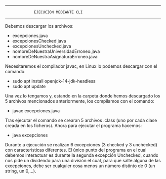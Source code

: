*****************************************************************************************
				 EJECUCIÓN MEDIANTE CLI
*****************************************************************************************
Debemos descargar los archivos:

- excepciones.java
- excepcionesChecked.java
- excepcionesUnchecked.java
- nombreDeNuestraUniversidadErroneo.java
- nombreDeNuestraAsignaturaErroneo.java

Necesitaremos el compilador javac, en Linux lo podemos descargar con el comando:
- sudo apt install openjdk-14-jdk-headless
- sudo apt update

Una vez lo tengamos y, estando en la carpeta donde hemos descargado los 5 archivos mencionados anteriormente, los compilamos con el comando:

- javac excepciones.java

Tras ejecutar el comando se crearan 5 archivos .class (uno por cada clase creada en los ficheros). Ahora para ejecutar el programa hacemos:
- java excepciones

Durante a ejecución se realizan 6 excepciones (3 checked y 3 unchecked) con características diferentes. El único punto del programa en el cual debemos interactuar es durante la segunda excepción Unchecked, cuando nos pide un dividendo para una división el cual, para que salte alguna de las excepciones, debe ser cualquier cosa menos un número distinto de 0 (un string, un 0,...).
